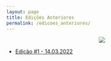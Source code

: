 ```yaml
---
layout: page
title: Edições Anteriores
permalink: /edicoes_anteriores/
---
```


<p align="center"><img src="https://destaque.srebrasil.com/assets/destaques.gif"></p>

- [Edição #1 - 14.03.2022](edicao1.md)